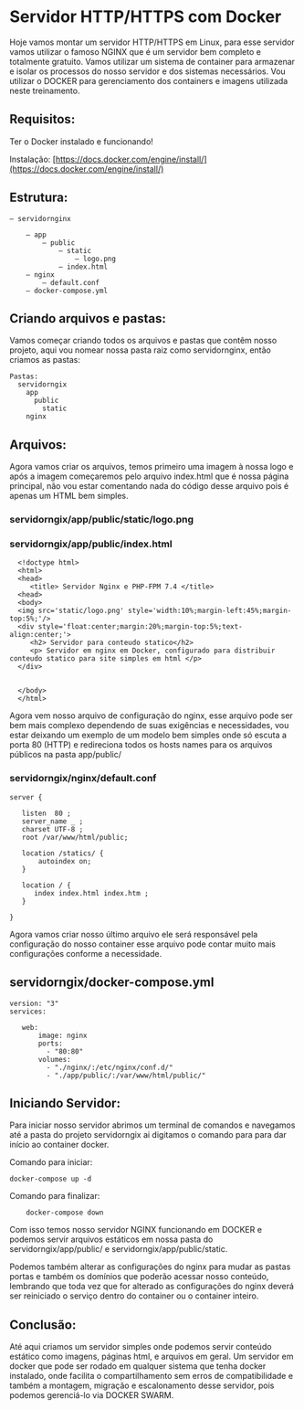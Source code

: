 # Servidor HTTP/HTTPS com Docker

Hoje vamos montar um servidor HTTP/HTTPS em Linux, para esse servidor vamos utilizar o famoso NGINX que é um servidor bem completo e totalmente gratuito.
Vamos utilizar um sistema de container para armazenar e isolar os processos do nosso servidor e dos sistemas necessários. Vou utilizar o DOCKER para gerenciamento dos containers e imagens utilizada neste treinamento.

## Requisitos:

Ter o Docker instalado e funcionando!

Instalação: [https://docs.docker.com/engine/install/](https://docs.docker.com/engine/install/)


## Estrutura:

	— servidornginx

		– app
			– public
				– static
					– logo.png
				– index.html
		– nginx
			– default.conf
		– docker-compose.yml







## Criando arquivos e pastas:
	
Vamos começar criando todos os arquivos e pastas que contêm nosso projeto, aqui vou nomear nossa pasta raiz como servidornginx, então criamos as pastas:

    Pastas:
      servidorngix
        app
          public
            static
        nginx


## Arquivos:
Agora vamos criar os arquivos, temos primeiro uma imagem à nossa logo e após a imagem começaremos pelo arquivo index.html que é nossa página principal, não vou estar comentando nada do código desse arquivo pois é apenas um HTML bem simples.

  ### servidorngix/app/public/static/logo.png

  ### servidorngix/app/public/index.html
  
      <!doctype html>
      <html>
      <head>
         <title> Servidor Nginx e PHP-FPM 7.4 </title>
      <head>
      <body>
      <img src='static/logo.png' style='width:10%;margin-left:45%;margin-top:5%;'/>
      <div style='float:center;margin:20%;margin-top:5%;text-align:center;'>
         <h2> Servidor para conteudo statico</h2>
         <p> Servidor em nginx em Docker, configurado para distribuir conteudo statico para site simples em html </p>
      </div>


      </body>
      </html>


Agora vem nosso arquivo de configuração do nginx, esse arquivo pode ser bem mais complexo dependendo de suas exigências e necessidades, vou estar deixando um exemplo de um modelo bem simples onde só escuta a porta 80 (HTTP) e redireciona todos os hosts names para os arquivos públicos na pasta app/public/

### servidorngix/nginx/default.conf

    server {

       listen  80 ;
       server_name _ ;
       charset UTF-8 ;
       root /var/www/html/public;

       location /statics/ {
           autoindex on;
       }

       location / {
          index index.html index.htm ;
       }

    }



Agora vamos criar nosso último arquivo ele será responsável pela configuração do nosso container esse arquivo pode contar muito mais configurações conforme a necessidade.
	
## servidorngix/docker-compose.yml

    version: "3"
    services:

       web:
           image: nginx
           ports:
             - "80:80"
           volumes:
             - "./nginx/:/etc/nginx/conf.d/"
             - "./app/public/:/var/www/html/public/"


## Iniciando Servidor:


Para iniciar nosso servidor abrimos um terminal de comandos e navegamos até a pasta do projeto servidorngix ai digitamos o comando para para dar início ao container docker.
	

Comando para iniciar:

	docker-compose up -d

Comando para finalizar:

		docker-compose down

	
Com isso temos nosso servidor NGINX funcionando em DOCKER e podemos servir arquivos estáticos em nossa pasta do servidorngix/app/public/  e servidorngix/app/public/static.


Podemos também alterar as configurações do nginx para mudar as pastas portas e também os domínios que poderão acessar nosso conteúdo, lembrando que toda vez que for alterado as configurações do nginx deverá ser reiniciado o serviço dentro do container ou o container inteiro.




## Conclusão:

Até aqui criamos um servidor simples onde podemos servir conteúdo estático como imagens, páginas html, e arquivos em geral. Um servidor em docker que pode ser rodado em qualquer sistema que tenha docker instalado, onde facilita o compartilhamento sem erros de compatibilidade e também a montagem, migração e escalonamento desse servidor, pois podemos gerenciá-lo via DOCKER SWARM.

